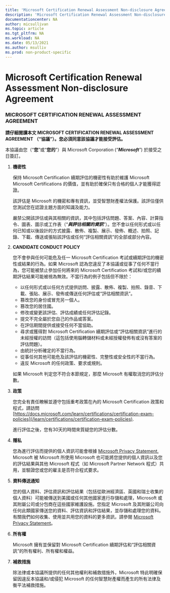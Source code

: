 ```yaml
---
title: 'Microsoft Certification Renewal Assessment Non-disclosure Agreement | Microsoft Docs'
description: 'Microsoft Certification Renewal Assessment Non-disclosure Agreement'
documentationcenter: NA
author: micsullivan
ms.topic: article
ms.tgt_pltfrm: NA
ms.workload: NA
ms.date: 05/13/2021
ms.author: msulliv
ms.prod: non-product-specific
---
```

# Microsoft Certification Renewal Assessment Non-disclosure Agreement

### MICROSOFT CERTIFICATION RENEWAL ASSESSMENT AGREEMENT

**請仔細閱讀本文 MICROSOFT CERTIFICATION RENEWAL ASSESSMENT AGREEMENT （“協議”）。您必須同意該協議才能接受評估。**

本協議由您（“**您**”或“**您的**”）與 Microsoft Corporation (“***Microsoft***”) 於接受之日簽訂。

1. **機密性**

    保持 Microsoft Certification 續期評估的機密性有助於維護 Microsoft Microsoft Certifications 的價值，並有助於確保只有合格的個人才能獲得認證。

    該評估是 Microsoft 的機密和專有資訊，並受智慧財產權法保護。該評估僅供您測試您在認證主題方面的知識及能力。

    嚴禁公開該評估或與其相關的資訊，其中包括評估問題、答案、內容、計算指令、圖表、圖示或工作表（“***與評估相關的資訊***”）。您不會以任何形式或以任何已知或以後設計的方式披露、散佈、複製、展示、發佈、概述、拍照、記錄、下載、傳送或張貼該評估或任何“評估相關資訊”的全部或部分內容。

2. **CANDIDATE CONDUCT POLICY**

    您不會參與任何可能危及任一 Microsoft Certification 考試或續期評估的機密性或結果的行為。如果 Microsoft 認為您違反了本協議或從事了任何不當行為，您可能被禁止參加任何將來的 Microsoft Certification 考試和/或您的續期評估結果可能被視為無效。不當行為的例子包括但不限於：

    - 以任何形式或以任何方式提供訪問、披露、散佈、複製、拍照、錄音、下載、張貼、展示、發佈或傳送任何評估或“評估相關資訊”。
    - 篡改您的身份或冒充另一個人。
    - 篡改您的居住國。
    - 修改或變更該評估、評估成績或任何評估記錄。
    - 提交不完全屬於您自己的作品或答案。
    - 在評估期間提供或接受任何不當協助。
    - 尋求或獲得對 Microsoft Certification 續期評估或“評估相關資訊”進行的未經授權的訪問（這包括使用腦轉儲材料或未經授權發佈有或沒有答案的評估問題）。
    - 由統計分析確定的不當行為。
    - 從事任何其他可能危及該評估的機密性、完整性或安全性的不當行為。
    - 違反 Microsoft 的任何政策、要求或規則。

    如果 Microsoft 判定您不符合本節規定，那麼 Microsoft 有權取消您的評估分數。

3. **政策**

    您完全有責任瞭解並遵守包括重考政策在內的 Microsoft Certification 政策和程式，請訪問 [https://docs.microsoft.com/learn/certifications/certification-exam-policies](/learn/certifications/certification-exam-policies).

    進行評估之後，您有30天的時間來質疑您的評估分數。

4. **隱私**

    您為進行評估而提供的個人資訊可能會根據 [Microsoft Privacy Statement.](https://privacy.microsoft.com/en-us/privacystatement) Microsoft 被 Microsoft 所使用 Microsoft 也可能將您提供的個人資訊以及您的評估結果與其他 Microsoft 程式（如 Microsoft Partner Network 程式）共用，並驗證您或您的雇主是否符合程式要求。

5. **資料傳送通知**

    您的個人資料、評估資訊和評估結果（包括從歐洲經濟區、英國和瑞士收集的個人資料）可能被傳送到美國或任何其他國家進行存儲和處理，Microsoft 或其附屬公司或分包商在這些國家維護設施。您指定 Microsoft 及其附屬公司向任何此類國家傳送您的資料、評估資訊和評估結果，並存儲和處理您的資料。有關我們如何收集、使用並共用您的資料的更多資訊，請參閱 [Microsoft Privacy Statement](https://go.microsoft.com/fwlink/?LinkId=248681)。

6. **所有權**

    Microsoft 擁有並保留對 Microsoft Certification 續期評估和“評估相關資訊”的所有權利、所有權和權益。

7. **補救措施**

    除法律或本協議所提供的任何其他權利和補救措施外，Microsoft 特此明確保留因違反本協議和/或侵犯 Microsoft 的任何智慧財產權而產生的所有法律及衡平法補救措施。